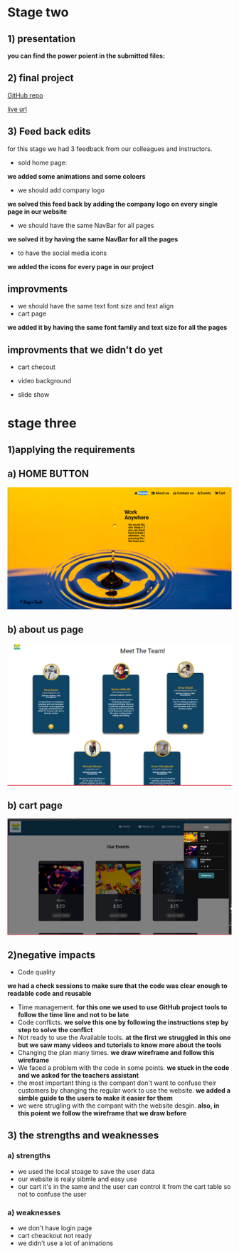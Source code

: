 # Stage two 

## 1) presentation 

**you can find the power poient in the submitted files:** 

## 2) final project 
[GitHub repo](https://github.com/KEEP-N-TOUCH/KEEP-N-TOUCH)





[live url](https://keep-n-touch.github.io/KEEP-N-TOUCH/)

## 3) Feed back edits 


for this stage we had 3 feedback from our colleagues and instructors.

 * sold home page:

**we added some animations and some coloers**


* we should add company logo 

**we solved this feed back by adding the company logo on every single page in our website**


* we should have the same NavBar for all pages

**we solved it by having the same NavBar for all the pages**

* to have the social media icons 

**we added the icons for every page in our project**

## improvments 

* we should have the same text font size and text align 
 * cart page 

**we added it by having the same font family and text size for all the pages**

## improvments that we didn't do yet 
* cart checout 

* video background 

* slide show 



# stage three 

## 1)applying the requirements
## a) HOME BUTTON 

![home button](images/home.png)


## b) about us page 

![about Us](images/aboutUs.png)


## b) cart page 

![cart](images/cart.png)




## 2)negative impacts 
 

 * Code quality 

 **we had a check sessions to make sure that the code was clear enough to readable code and reusable**
* Time management. 
 **for this one we used to use GitHub project tools to follow the time line and not to be late**
* Code conflicts. 
 **we solve this one by following the instructions step by step to solve the conflict**
* Not ready to use the Available tools. 
 **at the first we struggled in this one but we saw many videos and tutorials to know more about the tools**
* Changing the plan many times.
 **we draw wireframe and follow this wireframe**
* We faced a problem with the code in some points. 
 **we stuck in the code  and we asked for the teachers assistant**
* the most important thing is the compant don't want to confuse their customers by changing the regular work to use the website. 
 **we added a simble guide to the users to make it easier for them**
* we were strugling with the compant with the website desgin.
 **also, in this poient we follow the wireframe that we draw before**




 ## 3) the strengths and weaknesses 

 ### a) strengths 
 * we used the local stoage to save the user data 
 * our website is realy sibmle and easy use 
 * our cart it's in the same and the user can control it from the cart table so not to confuse the user 



### a) weaknesses 
* we don't have login page 
* cart cheackout not ready
* we didn't use a lot of animations 




